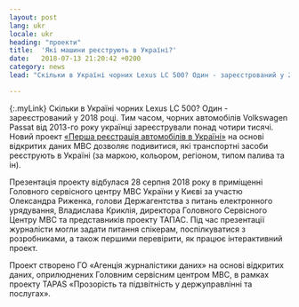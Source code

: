 ```yaml
---
layout: post
lang: ukr
locale: ukr
heading: "проекти"
title:  'Які машини реєструють в Україні?'
date:   2018-07-13 21:20:42 +0200
category: news
lead: "Скільки в Україні чорних Lexus LC 500? Один - зареєстрований у 2018 році. Тим часом, чорних автомобілів Volkswagen Passat від 2013-го року українці зареєстрували понад чотири тисячі. Новий проект «Перша реєстрація автомобілів в Україні» на основі відкритих даних МВС дозволяє подивитися, які транспортні засоби реєструють в Україні (за маркою, кольором, регіоном, типом палива та ін)."

---
```

{:.myLink}
Скільки в Україні чорних Lexus LC 500? Один - зареєстрований у 2018 році. Тим часом, чорних автомобілів Volkswagen Passat від 2013-го року українці зареєстрували понад чотири тисячі. Новий проект [«Перша реєстрація автомобілів в Україні»](http://texty.org.ua/cars/)  на основі відкритих даних МВС дозволяє подивитися, які транспортні засоби реєструють в Україні (за маркою, кольором, регіоном, типом палива та ін).

Презентація проекту відбулася 28 серпня 2018 року в приміщенні Головного сервісного центру МВС України у Києві за участю Олександра Риженка, голови Держагентства з питань електронного урядування, Владислава Криклія, директора Головного Сервісного Центру МВС та представників проекту ТАПАС. Під час презентації журналісти могли задати питання спікерам, поспілкуватися з розробниками, а також першими перевірити, як працює інтерактивний проект.

Проект створено ГО «Агенція журналістики даних» на основі відкритих даних, оприлюднених Головним сервісним центром МВС, в рамках проекту TAPAS «Прозорість та підзвітність у держуправлінні та послугах».
